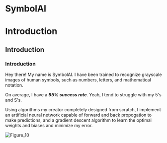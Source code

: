 # SymbolAI

# Introduction
## Introduction
### Introduction

Hey there! My name is SymbolAI. I have been trained to recognize grayscale images of human symbols, such as numbers, letters, and mathematical notation.

On average, I have a ***95% success rate***. Yeah, I tend to struggle with my 5's and S's.

Using algorithms my creator completely designed from scratch, I implement an artificial neural network capable of forward and back propogation to make predictions, and a gradient descent algorithm to learn the optimal weights and biases and minimize my error.


![Figure_10](https://user-images.githubusercontent.com/106856325/172764862-041f9e4f-55d0-497e-90b5-0dbaf7dac64e.png)
